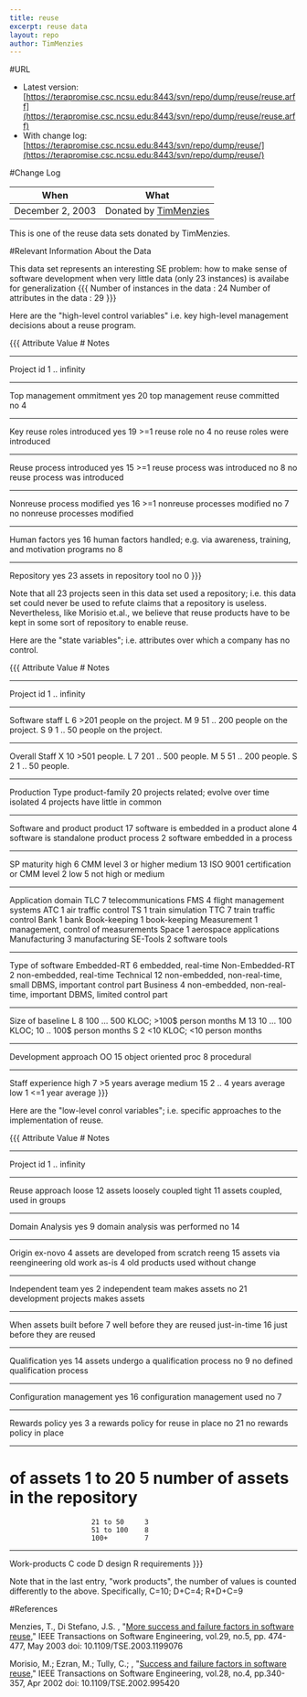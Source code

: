 ```yaml
---
title: reuse
excerpt: reuse data
layout: repo
author: TimMenzies
---
```



#URL

  * Latest version: [https://terapromise.csc.ncsu.edu:8443/svn/repo/dump/reuse/reuse.arff](https://terapromise.csc.ncsu.edu:8443/svn/repo/dump/reuse/reuse.arff)
  * With change log: [https://terapromise.csc.ncsu.edu:8443/svn/repo/dump/reuse/](https://terapromise.csc.ncsu.edu:8443/svn/repo/dump/reuse/)

#Change Log

When | What
---- | ----
   December 2, 2003 | Donated by [TimMenzies](/repo/people)

This is one of the reuse data sets donated by TimMenzies.

#Relevant Information About the Data

This data set represents an interesting SE problem: how to make sense of software development when very little data (only 23 instances) is availabe for generalization
\{\{\{
Number of instances in the data     : 24
Number of attributes in the data    : 29
\}\}\}

Here are the "high-level control variables" i.e. key high-level management decisions about a reuse program.

\{\{\{
Attribute 	 		Value		#	Notes 
------------------------------  --------------  ------  -----------------------------------
Project id	 		1 .. infinity		 
------------------------------  --------------  ------  -----------------------------------
Top management  ommitment 	yes 		20	top management reuse committed  
				 no 		 4	 
------------------------------  --------------  ------  -----------------------------------
Key reuse roles introduced  	yes 		19	 >=1 reuse role
     	 			 no 		 4	 no reuse roles were introduced
------------------------------  --------------  ------  -----------------------------------
Reuse process introduced   	yes 		15	 >=1 reuse process was introduced
    	 			 no 		 8	 no reuse process was introduced
------------------------------  --------------  ------  -----------------------------------
Nonreuse process modified 	yes 		16	 >=1 nonreuse  processes  modified
 	 			 no 		 7	 no nonreuse   processes  modified
------------------------------  --------------  ------  -----------------------------------
Human factors 	 	        yes 	        16	 human factors  handled; e.g. via awareness, 
                                                         training, and motivation programs
 	 			 no	         8 	  
------------------------------  --------------  ------  -----------------------------------
Repository 	                yes 	        23	 assets in repository tool
 	                         no 	         0 
\}\}\}


Note that all 23 projects seen in this data set used a repository; i.e. this data set could never be used to refute claims that a repository is useless. Nevertheless, like Morisio et.al., we believe that reuse products have to be kept in some sort of repository to enable reuse.

Here are the "state variables"; i.e.  attributes over which a company has no control.

\{\{\{
Attribute 	                Value	        #	Notes
------------------------------  --------------  ------  -----------------------------------
Project id	 		1 .. infinity  
------------------------------  --------------  ------  -----------------------------------
Software staff	                L		 6	 >201 people on the project.
 				M		 9  	 51 .. 200 people on the project.
 				S  		 9	 1 .. 50 people on the project.
------------------------------  --------------  ------  -----------------------------------
Overall Staff	 		X		10	 >501 people.
 				L		 7   	 201 .. 500 people.
 				M		 5   	 51 .. 200 people.
 				S		 2   	 1 .. 50 people.
------------------------------  --------------  ------  -----------------------------------
Production Type	 		product-family 	20	 projects related; evolve over time
 				isolated 	 4	 projects have little in common
------------------------------  --------------  ------  -----------------------------------
Software and product  	 	product 	17	 software is embedded in a product
 				alone 		 4	 software is standalone product
       				process		 2 	 software  embedded in a process
------------------------------  --------------  ------  -----------------------------------
SP maturity  	 		high 		 6	 CMM level 3 or higher
      	 			medium		13 	 ISO 9001 certification or CMM level 2
 	 			low		 5 	 not high or medium
------------------------------  --------------  ------  -----------------------------------
Application domain  	 	TLC 		 7	 telecommunications
 	 			FMS		 4 	 flight management systems
 	 			ATC 		 1	 air traffic control
 	 			TS 		 1	 train simulation
 	 			TTC 		 7	 train traffic control
 	 			Bank 		 1	 bank
 	 			Book-keeping 	 1	 book-keeping
 	 			Measurement 	 1	 management, control of measurements
 	 			Space 		 1	 aerospace applications
 	 			Manufacturing 	 3	 manufacturing
 	 			SE-Tools 	 2	 software tools
------------------------------  --------------  ------  -----------------------------------
Type of software	 	Embedded-RT 	 6	 embedded, real-time
	 			Non-Embedded-RT  2	 non-embedded, real-time
 	 			Technical 	12	 non-embedded, non-real-time, small DBMS, 
							 important control part
 	 			Business 	 4	 non-embedded, non-real-time, important 
							 DBMS, limited control part
------------------------------  --------------  ------  -----------------------------------
Size of  baseline 	 	L		 8 	 100 ... 500 KLOC; >100$ person months
 	 			M 		13	  10 ... 100 KLOC; 10 .. 100$ person months
 	 			S 		 2	 <10 KLOC; <10 person months
------------------------------  --------------  ------  -----------------------------------
Development approach 	 	OO 		15	 object oriented
 	 			proc 		 8	 procedural
------------------------------  --------------  ------  -----------------------------------
Staff experience  	 	high 		 7	 >5 years average
 	 			medium 		15	 2 .. 4 years average
 	 			low 		 1	 <=1 year average
\}\}\}


Here are the "low-level conrol variables"; i.e. specific approaches to the implementation of reuse.

\{\{\{
Attribute 	                Value	        #	Notes
------------------------------  --------------  ------  -----------------------------------
Project id	                1 .. infinity
------------------------------  --------------  ------  -----------------------------------
Reuse approach 	 		loose 		12 	 assets loosely coupled 
 	 			tight 		11	 assets  coupled, used in groups
------------------------------  --------------  ------  -----------------------------------
Domain Analysis 	 	yes 		 9	 domain analysis was performed
 	 			no 		14	
------------------------------  --------------  ------  -----------------------------------
Origin 	 			ex-novo 	 4	 assets are developed from scratch
 	 			reeng 		15	 assets via reengineering old work
 	 			as-is 		 4	 old products used  without change
------------------------------  --------------  ------  -----------------------------------
Independent team 	 	yes 		 2	 independent team makes assets
 	 			no 		21	 development projects makes  assets
------------------------------  --------------  ------  -----------------------------------
When assets built 	 	before 		 7	 well before  they are reused
 	 			just-in-time 	16	 just before they are reused
------------------------------  --------------  ------  -----------------------------------
Qualification 	 		yes 		14	 assets undergo a qualification process
 	 			no 		 9	 no defined qualification process
------------------------------  --------------  ------  -----------------------------------
Configuration management 	yes 		16	 configuration management used 
 	 			no 		 7	  
------------------------------  --------------  ------  -----------------------------------
Rewards policy 	 		yes 		 3	 a rewards policy for  reuse in place
 	 			no 		21	 no rewards policy in place
------------------------------  --------------  ------  -----------------------------------
# of assets 	 		1 to 20  	 5	 number of assets in the repository
             	 		21 to 50 	 3	 
             	 		51 to 100	 8	 
             	 		100+     	 7	
------------------------------  --------------  ------  -----------------------------------
Work-products 	 		C  	                 code
 	 			D	 		 design
 	 			R	 		 requirements
\}\}\}

Note that in the last entry, "work products", the number of values is counted differently to the above. Specifically, C=10; D+C=4; R+D+C=9

#References

Menzies, T., Di Stefano, J.S. , "[More success and failure factors in software reuse](http://ieeexplore.ieee.org/stamp/stamp.jsp?tp=&arnumber=1199076&isnumber=26993)," IEEE Transactions on Software Engineering, vol.29, no.5, pp. 474- 477, May 2003
doi: 10.1109/TSE.2003.1199076


Morisio, M.; Ezran, M.; Tully, C.; , "[Success and failure factors in software reuse](http://ieeexplore.ieee.org/stamp/stamp.jsp?tp=&arnumber=995420&isnumber=21473)," IEEE Transactions on Software Engineering, vol.28, no.4, pp.340-357, Apr 2002
doi: 10.1109/TSE.2002.995420
